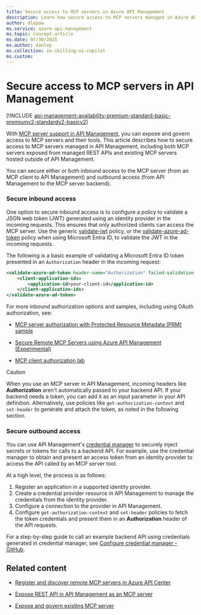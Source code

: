 ```yaml
---
title: Secure access to MCP servers in Azure API Management
description: Learn how secure access to MCP servers managed in Azure API Management.
author: dlepow
ms.service: azure-api-management
ms.topic: concept-article
ms.date: 07/30/2025
ms.author: danlep
ms.collection: ce-skilling-ai-copilot
ms.custom:
---
```


# Secure access to MCP servers in API Management

[!INCLUDE [api-management-availability-premium-standard-basic-premiumv2-standardv2-basicv2](../../includes/api-management-availability-premium-standard-basic-premiumv2-standardv2-basicv2.md)]


With  [MCP server support in API Management](mcp-server-overview.md), you can expose and govern access to MCP servers and their tools. This article describes how to secure access to MCP servers managed in API Management, including both MCP servers exposed from managed REST APIs and existing MCP servers hosted outside of API Management.

You can secure either or both inbound access to the MCP server (from an MCP client to API Management) and outbound access (from API Management to the MCP server backend).

### Secure inbound access

One option to secure inbound access is to configure a policy to validate a JSON web token (JWT) generated using an identity provider in the incoming requests. This ensures that only authorized clients can access the MCP server. Use the generic [validate-jwt](validate-jwt-policy.md) policy, or the [validate-azure-ad-token](validate-azure-ad-token-policy.md) policy when using Microsoft Entra ID, to validate the JWT in the incoming requests. 

The following is a basic example of validating a Microsoft Entra ID token presented in an `Authorization` header in the incoming request:

```xml
<validate-azure-ad-token header-name="Authorization" failed-validation-httpcode="401" failed-validation-error-message="Unauthorized. Access token is missing or invalid.">     
    <client-application-ids>
        <application-id>your-client-id</application-id>
    </client-application-ids> 
</validate-azure-ad-token>
```

For more inbound authorization options and samples, including using OAuth authorization, see:

* [MCP server authorization with Protected Resource Metadata (PRM) sample](https://github.com/blackchoey/remote-mcp-apim-oauth-prm)

* [Secure Remote MCP Servers using Azure API Management (Experimental)](https://github.com/Azure-Samples/remote-mcp-apim-functions-python)

* [MCP client authorization lab](https://github.com/Azure-Samples/AI-Gateway/tree/main/labs/mcp-client-authorization)

> [!CAUTION]
> When you use an MCP server in API Management, incoming headers like **Authorization** aren't automatically passed to your backend API. If your backend needs a token, you can add it as an input parameter in your API definition. Alternatively, use policies like `get-authorization-context` and `set-header` to generate and attach the token, as noted in the following section.


### Secure outbound access

You can use API Management's [credential manager](credentials-overview.md) to securely inject secrets or tokens for calls to a backend API. For example, use the credential manager to obtain and present an access token from an identity provider to access the API called by an MCP server tool.

At a high level, the process is as follows:

1. Register an application in a supported identity provider.
1. Create a credential provider resource in API Management to manage the credentials from the identity provider.
1. Configure a connection to the provider in API Management.
1. Configure `get-authorization-context` and `set-header` policies to fetch the token credentials and present them in an **Authorization** header of the API requests.

For a step-by-step guide to call an example backend API using credentials generated in credential manager, see [Configure credential manager - GitHub](credentials-how-to-github.md).

## Related content


* [Register and discover remote MCP servers in Azure API Center](../api-center/register-discover-mcp-server.md)

* [Expose REST API in API Management as an MCP server](export-rest-mcp-server.md)

* [Expose and govern existing MCP server](expose-existing-mcp-server.md)